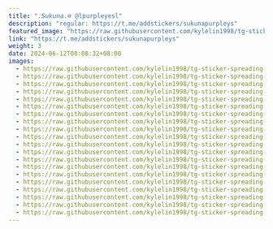 ```yaml
---
title: ".𝘚𝘶𝘬𝘶𝘯𝘢.꥟ @lpurpleyesl"
description: "regular: https://t.me/addstickers/sukunapurpleys"
featured_image: "https://raw.githubusercontent.com/kylelin1998/tg-sticker-spreading-worldwide-images/main/img/6def5551-0fa1-4a48-af4d-a6fcab84520f.jpg"
link: "https://t.me/addstickers/sukunapurpleys"
weight: 3
date: 2024-06-12T08:08:32+08:00
images:
  - https://raw.githubusercontent.com/kylelin1998/tg-sticker-spreading-worldwide-images/main/img/6def5551-0fa1-4a48-af4d-a6fcab84520f.jpg
  - https://raw.githubusercontent.com/kylelin1998/tg-sticker-spreading-worldwide-images/main/img/08419909-94d8-4e3f-9985-a3adcd3c84eb.jpg
  - https://raw.githubusercontent.com/kylelin1998/tg-sticker-spreading-worldwide-images/main/img/740b7b74-52da-427d-8f45-88901caba951.jpg
  - https://raw.githubusercontent.com/kylelin1998/tg-sticker-spreading-worldwide-images/main/img/9a7f823c-bca3-4677-9d38-97b3b994719b.jpg
  - https://raw.githubusercontent.com/kylelin1998/tg-sticker-spreading-worldwide-images/main/img/b605d60a-5e72-44f7-bee5-8e8fa39a0d58.jpg
  - https://raw.githubusercontent.com/kylelin1998/tg-sticker-spreading-worldwide-images/main/img/1ceadeb8-4f8f-4609-ae3c-81d925b76d23.jpg
  - https://raw.githubusercontent.com/kylelin1998/tg-sticker-spreading-worldwide-images/main/img/843186e2-bbe7-49ce-8e94-e7f533ac4075.jpg
  - https://raw.githubusercontent.com/kylelin1998/tg-sticker-spreading-worldwide-images/main/img/e9bf026f-7998-460e-a0ee-0671251c8f1a.jpg
  - https://raw.githubusercontent.com/kylelin1998/tg-sticker-spreading-worldwide-images/main/img/3921808a-487d-409a-9020-669022ba569b.jpg
  - https://raw.githubusercontent.com/kylelin1998/tg-sticker-spreading-worldwide-images/main/img/b77a19ba-f632-4095-9bca-a7b1e4d2c70a.jpg
  - https://raw.githubusercontent.com/kylelin1998/tg-sticker-spreading-worldwide-images/main/img/eda11037-9be5-4205-94e4-b094e206a3c7.jpg
  - https://raw.githubusercontent.com/kylelin1998/tg-sticker-spreading-worldwide-images/main/img/cf34ff67-58f6-4948-9571-a991341f9896.jpg
  - https://raw.githubusercontent.com/kylelin1998/tg-sticker-spreading-worldwide-images/main/img/38e02466-34ef-4354-980d-ccb2da246c38.jpg
  - https://raw.githubusercontent.com/kylelin1998/tg-sticker-spreading-worldwide-images/main/img/12879113-0d35-4d72-b3c4-a5b9929c9b2a.jpg
  - https://raw.githubusercontent.com/kylelin1998/tg-sticker-spreading-worldwide-images/main/img/51b72003-ba92-42c0-89b1-5f2ee52e2dc5.jpg
  - https://raw.githubusercontent.com/kylelin1998/tg-sticker-spreading-worldwide-images/main/img/d590702e-1264-402b-9987-38497b4ea074.jpg
  - https://raw.githubusercontent.com/kylelin1998/tg-sticker-spreading-worldwide-images/main/img/5f657312-e71e-47c6-853c-40fa652ead91.jpg
  - https://raw.githubusercontent.com/kylelin1998/tg-sticker-spreading-worldwide-images/main/img/6bcbae7c-e2e8-4637-bf3f-ffb4c4b9e888.jpg
  - https://raw.githubusercontent.com/kylelin1998/tg-sticker-spreading-worldwide-images/main/img/44362323-a9c7-4ff2-92c8-ba507a705b38.jpg
  - https://raw.githubusercontent.com/kylelin1998/tg-sticker-spreading-worldwide-images/main/img/c4a11c9d-a141-43f3-8d80-7a278730f156.jpg
---
```

